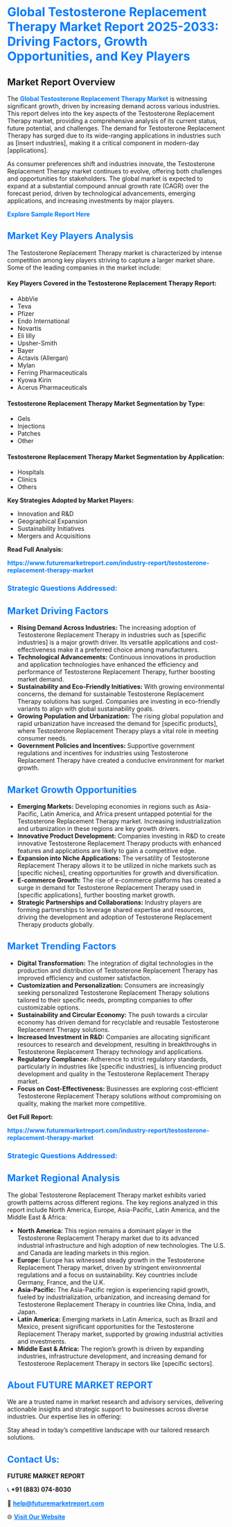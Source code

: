 <h1 style="color: #007BFF;">Global Testosterone Replacement Therapy Market Report 2025-2033: Driving Factors, Growth Opportunities, and Key Players</h1>

<section id="overview">
<h2>Market Report Overview</h2>
<p>The <a href="https://www.futuremarketreport.com/industry-report/testosterone-replacement-therapy-market" style="color: #007BFF; text-decoration: none;"><strong>Global Testosterone Replacement Therapy Market</strong></a> is witnessing significant growth, driven by increasing demand across various industries. This report delves into the key aspects of the Testosterone Replacement Therapy market, providing a comprehensive analysis of its current status, future potential, and challenges. The demand for Testosterone Replacement Therapy has surged due to its wide-ranging applications in industries such as [insert industries], making it a critical component in modern-day [applications].</p>
<p>As consumer preferences shift and industries innovate, the Testosterone Replacement Therapy market continues to evolve, offering both challenges and opportunities for stakeholders. The global market is expected to expand at a substantial compound annual growth rate (CAGR) over the forecast period, driven by technological advancements, emerging applications, and increasing investments by major players.</p>
</section>

<section id="overview">
<p><a href="https://www.futuremarketreport.com/request-sample/reportId=80266" style="color: #007BFF; text-decoration: none;"><strong>Explore Sample Report Here</strong></a></p>
</section>

<section id="key-players">
<h2 style="color: #007BFF;">Market Key Players Analysis</h2>
<p>The Testosterone Replacement Therapy market is characterized by intense competition among key players striving to capture a larger market share. Some of the leading companies in the market include:</p>
<h4>Key Players Covered in the Testosterone Replacement Therapy Report:</h4>
<ul><li>AbbVie</li><li>Teva</li><li>Pfizer</li><li>Endo International</li><li>Novartis</li><li>Eli lilly</li><li>Upsher-Smith</li><li>Bayer</li><li>Actavis (Allergan)</li><li>Mylan</li><li>Ferring Pharmaceuticals</li><li>Kyowa Kirin</li><li>Acerus Pharmaceuticals</li></ul>
<h4>Testosterone Replacement Therapy Market Segmentation by Type:</h4>
<ul><li>Gels</li><li>Injections</li><li>Patches</li><li>Other</li></ul>

<h4>Testosterone Replacement Therapy Market Segmentation by Application:</h4>
<ul><li>Hospitals</li><li>Clinics</li><li>Others</li></ul>
<p><strong>Key Strategies Adopted by Market Players:</strong></p>
<ul>
<li>Innovation and R&D</li>
<li>Geographical Expansion</li>
<li>Sustainability Initiatives</li>
<li>Mergers and Acquisitions</li>
</ul>
</section>

<section>
<p><strong>Read Full Analysis: </strong></p><a href="https://www.futuremarketreport.com/industry-report/testosterone-replacement-therapy-market" style="color: #007BFF; text-decoration: none;"><strong>https://www.futuremarketreport.com/industry-report/testosterone-replacement-therapy-market</strong></a>
<h3 style="color: #007BFF;">Strategic Questions Addressed:</h3>
</section>

<section id="driving-factors">
<h2 style="color: #007BFF;">Market Driving Factors</h2>
<ul>
<li><strong>Rising Demand Across Industries:</strong> The increasing adoption of Testosterone Replacement Therapy in industries such as [specific industries] is a major growth driver. Its versatile applications and cost-effectiveness make it a preferred choice among manufacturers.</li>
<li><strong>Technological Advancements:</strong> Continuous innovations in production and application technologies have enhanced the efficiency and performance of Testosterone Replacement Therapy, further boosting market demand.</li>
<li><strong>Sustainability and Eco-Friendly Initiatives:</strong> With growing environmental concerns, the demand for sustainable Testosterone Replacement Therapy solutions has surged. Companies are investing in eco-friendly variants to align with global sustainability goals.</li>
<li><strong>Growing Population and Urbanization:</strong> The rising global population and rapid urbanization have increased the demand for [specific products], where Testosterone Replacement Therapy plays a vital role in meeting consumer needs.</li>
<li><strong>Government Policies and Incentives:</strong> Supportive government regulations and incentives for industries using Testosterone Replacement Therapy have created a conducive environment for market growth.</li>
</ul>
</section>

<section id="growth-opportunities">
<h2 style="color: #007BFF;">Market Growth Opportunities</h2>
<ul>
<li><strong>Emerging Markets:</strong> Developing economies in regions such as Asia-Pacific, Latin America, and Africa present untapped potential for the Testosterone Replacement Therapy market. Increasing industrialization and urbanization in these regions are key growth drivers.</li>
<li><strong>Innovative Product Development:</strong> Companies investing in R&D to create innovative Testosterone Replacement Therapy products with enhanced features and applications are likely to gain a competitive edge.</li>
<li><strong>Expansion into Niche Applications:</strong> The versatility of Testosterone Replacement Therapy allows it to be utilized in niche markets such as [specific niches], creating opportunities for growth and diversification.</li>
<li><strong>E-commerce Growth:</strong> The rise of e-commerce platforms has created a surge in demand for Testosterone Replacement Therapy used in [specific applications], further boosting market growth.</li>
<li><strong>Strategic Partnerships and Collaborations:</strong> Industry players are forming partnerships to leverage shared expertise and resources, driving the development and adoption of Testosterone Replacement Therapy products globally.</li>
</ul>
</section>

<section id="trending-factors">
<h2 style="color: #007BFF;">Market Trending Factors</h2>
<ul>
<li><strong>Digital Transformation:</strong> The integration of digital technologies in the production and distribution of Testosterone Replacement Therapy has improved efficiency and customer satisfaction.</li>
<li><strong>Customization and Personalization:</strong> Consumers are increasingly seeking personalized Testosterone Replacement Therapy solutions tailored to their specific needs, prompting companies to offer customizable options.</li>
<li><strong>Sustainability and Circular Economy:</strong> The push towards a circular economy has driven demand for recyclable and reusable Testosterone Replacement Therapy solutions.</li>
<li><strong>Increased Investment in R&D:</strong> Companies are allocating significant resources to research and development, resulting in breakthroughs in Testosterone Replacement Therapy technology and applications.</li>
<li><strong>Regulatory Compliance:</strong> Adherence to strict regulatory standards, particularly in industries like [specific industries], is influencing product development and quality in the Testosterone Replacement Therapy market.</li>
<li><strong>Focus on Cost-Effectiveness:</strong> Businesses are exploring cost-efficient Testosterone Replacement Therapy solutions without compromising on quality, making the market more competitive.</li>
</ul>
</section>

<section>
<p><strong>Get Full Report: </strong></p><a href="https://www.futuremarketreport.com/industry-report/testosterone-replacement-therapy-market" style="color: #007BFF; text-decoration: none;"><strong>https://www.futuremarketreport.com/industry-report/testosterone-replacement-therapy-market</strong></a>
<h3 style="color: #007BFF;">Strategic Questions Addressed:</h3>
</section>


<section id="regional-analysis">
<h2 style="color: #007BFF;">Market Regional Analysis</h2>
<p>The global Testosterone Replacement Therapy market exhibits varied growth patterns across different regions. The key regions analyzed in this report include North America, Europe, Asia-Pacific, Latin America, and the Middle East & Africa:</p>
<ul>
<li><strong>North America:</strong> This region remains a dominant player in the Testosterone Replacement Therapy market due to its advanced industrial infrastructure and high adoption of new technologies. The U.S. and Canada are leading markets in this region.</li>
<li><strong>Europe:</strong> Europe has witnessed steady growth in the Testosterone Replacement Therapy market, driven by stringent environmental regulations and a focus on sustainability. Key countries include Germany, France, and the U.K.</li>
<li><strong>Asia-Pacific:</strong> The Asia-Pacific region is experiencing rapid growth, fueled by industrialization, urbanization, and increasing demand for Testosterone Replacement Therapy in countries like China, India, and Japan.</li>
<li><strong>Latin America:</strong> Emerging markets in Latin America, such as Brazil and Mexico, present significant opportunities for the Testosterone Replacement Therapy market, supported by growing industrial activities and investments.</li>
<li><strong>Middle East & Africa:</strong> The region’s growth is driven by expanding industries, infrastructure development, and increasing demand for Testosterone Replacement Therapy in sectors like [specific sectors].</li>
</ul>
</section>

<footer>
<h2 style="color: #007BFF;">About FUTURE MARKET REPORT</h2>
<p>We are a trusted name in market research and advisory services, delivering actionable insights and strategic support to businesses across diverse industries. Our expertise lies in offering:</p>

<p>Stay ahead in today’s competitive landscape with our tailored research solutions.</p>

<h2 style="color: #007BFF;">Contact Us:</h2>
<p><strong>FUTURE MARKET REPORT</strong></p>
<p>📞 <strong>+91 (883) 074-8030</strong></p>
<p>📧 <strong><a href="mailto:help@futuremarketreport.com" style="color: #007BFF;">help@futuremarketreport.com</a></strong></p>
<p>🌐 <strong><a href="https://www.futuremarketreport.com/" style="color: #007BFF;">Visit Our Website</a></strong></p>
</footer>